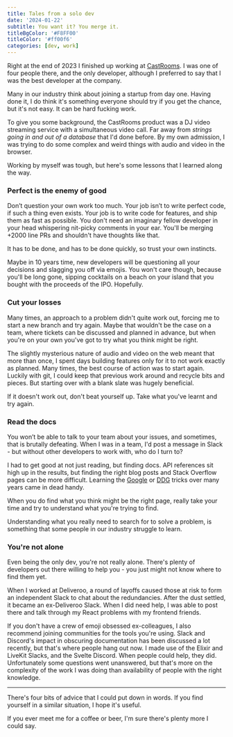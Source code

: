 ```yaml
---
title: Tales from a solo dev
date: '2024-01-22'
subtitle: You want it? You merge it.
titleBgColor: '#F8FF00'
titleColor: '#ff00f6'
categories: [dev, work]
---
```


Right at the end of 2023 I finished up working at [CastRooms](https://castrooms.com/). I was one of four people there, and the only developer, although I preferred to say that I was the best developer at the company.

Many in our industry think about joining a startup from day one. Having done it, I do think it's something everyone should try if you get the chance, but it's not easy. It can be hard fucking work.

To give you some background, the CastRooms product was a DJ video streaming service with a simultaneous video call. Far away from _strings going in and out of a database_ that I'd done before. By my own admission, I was trying to do some complex and weird things with audio and video in the browser.

Working by myself was tough, but here's some lessons that I learned along the way.

### Perfect is the enemy of good

Don’t question your own work too much. Your job isn’t to write perfect code, if such a thing even exists. Your job is to write code for features, and ship them as fast as possible. You don't need an imaginary fellow developer in your head whispering nit-picky comments in your ear. You'll be merging +2000 line PRs and shouldn't have thoughts like that.

It has to be done, and has to be done quickly, so trust your own instincts.

Maybe in 10 years time, new developers will be questioning all your decisions and slagging you off via emojis. You won't care though, because you'll be long gone, sipping cocktails on a beach on your island that you bought with the proceeds of the IPO. Hopefully.

### Cut your losses

Many times, an approach to a problem didn't quite work out, forcing me to start a new branch and try again. Maybe that wouldn't be the case on a team, where tickets can be discussed and planned in advance, but when you're on your own you've got to try what you think might be right.

The slightly mysterious nature of audio and video on the web meant that more than once, I spent days building features only for it to not work exactly as planned. Many times, the best course of action was to start again. Luckily with git, I could keep that previous work around and recycle bits and pieces. But starting over with a blank slate was hugely beneficial.

If it doesn't work out, don't beat yourself up. Take what you've learnt and try again.

### Read the docs

You won’t be able to talk to your team about your issues, and sometimes, that is brutally defeating. When I was in a team, I'd post a message in Slack - but without other developers to work with, who do I turn to?

I had to get good at not just reading, but finding docs. API references sit high up in the results, but finding the right blog posts and Stack Overflow pages can be more difficult. Learning the [Google](https://www.pcmag.com/how-to/google-search-tips-youll-want-to-learn) or [DDG](https://duckduckgo.com/duckduckgo-help-pages/results/syntax/) tricks over many years came in dead handy.

When you do find what you think might be the right page, really take your time and try to understand what you're trying to find.

Understanding what you really need to search for to solve a problem, is something that some people in our industry struggle to learn.

### You're not alone

Even being the only dev, you're not really alone. There's plenty of developers out there willing to help you - you just might not know where to find them yet.

When I worked at Deliveroo, a round of layoffs caused those at risk to form an independent Slack to chat about the redundancies. After the dust settled, it became an ex-Deliveroo Slack. When I did need help, I was able to post there and talk through my React problems with my frontend friends.

If you don't have a crew of emoji obsessed ex-colleagues, I also recommend joining communities for the tools you're using. Slack and Discord's impact in obscuring documentation has been discussed a lot recently, but that's where people hang out now. I made use of the Elixir and LiveKit Slacks, and the Svelte Discord. When people could help, they did. Unfortunately some questions went unanswered, but that's more on the complexity of the work I was doing than availability of people with the right knowledge.

<hr/>

There's four bits of advice that I could put down in words. If you find yourself in a similar situation, I hope it's useful.

If you ever meet me for a coffee or beer, I'm sure there's plenty more I could say.
